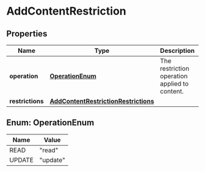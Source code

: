 # AddContentRestriction

## Properties
Name | Type | Description | Notes
------------ | ------------- | ------------- | -------------
**operation** | [**OperationEnum**](#OperationEnum) | The restriction operation applied to content. | 
**restrictions** | [**AddContentRestrictionRestrictions**](AddContentRestrictionRestrictions.md) |  | 

<a name="OperationEnum"></a>
## Enum: OperationEnum
Name | Value
---- | -----
READ | &quot;read&quot;
UPDATE | &quot;update&quot;
